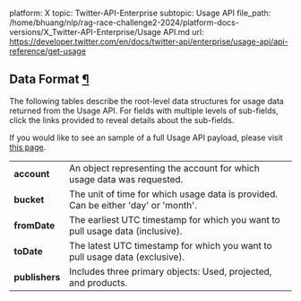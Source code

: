 platform: X
topic: Twitter-API-Enterprise
subtopic: Usage API
file_path: /home/bhuang/nlp/rag-race-challenge2-2024/platform-docs-versions/X_Twitter-API-Enterprise/Usage API.md
url: https://developer.twitter.com/en/docs/twitter-api/enterprise/usage-api/api-reference/get-usage

## Data Format [¶](#data-format- "Permalink to this headline")

The following tables describe the root-level data structures for usage data returned from the Usage API. For fields with multiple levels of sub-fields, click the links provided to reveal details about the sub-fields.

If you would like to see an sample of a full Usage API payload, please visit [this page](https://developer.twitter.com/en/docs/developer-utilities/usage-api/overview).

|     |     |
| --- | --- |
| **account** | An object representing the account for which usage data was requested. |
| **bucket** | The unit of time for which usage data is provided. Can be either 'day' or 'month'. |
| **fromDate** | The earliest UTC timestamp for which you want to pull usage data (inclusive). |
| **toDate** | The latest UTC timestamp for which you want to pull usage data (exclusive). |
| **publishers** | Includes three primary objects: Used, projected, and products. |